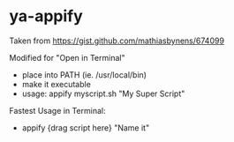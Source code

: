 # ya-appify

Taken from https://gist.github.com/mathiasbynens/674099

Modified for "Open in Terminal"

- place into PATH (ie. /usr/local/bin)
- make it executable
- usage: appify myscript.sh "My Super Script"

Fastest Usage in Terminal:
- appify {drag script here} "Name it"
